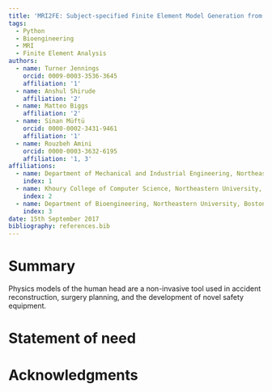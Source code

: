 ```yaml
---
title: 'MRI2FE: Subject-specified Finite Element Model Generation from Medical Imaging Data'
tags:
  - Python
  - Bioengineering
  - MRI
  - Finite Element Analysis
authors:
  - name: Turner Jennings
    orcid: 0009-0003-3536-3645
    affiliation: '1'
  - name: Anshul Shirude
    affiliation: '2'
  - name: Matteo Biggs
    affiliation: '2'
  - name: Sinan Müftü
    orcid: 0000-0002-3431-9461
    affiliation: '1'
  - name: Rouzbeh Amini
    orcid: 0000-0003-3632-6195
    affiliation: '1, 3'
affiliations:
  - name: Department of Mechanical and Industrial Engineering, Northeastern University, Boston, MA
    index: 1
  - name: Khoury College of Computer Science, Northeastern University, Boston, MA
    index: 2
  - name: Department of Bioengineering, Northeastern University, Boston, MA
    index: 3
date: 15th September 2017
bibliography: references.bib
---
```


# Summary

Physics models of the human head are a non-invasive tool used in accident reconstruction, surgery planning, and the development of novel safety equipment.  

# Statement of need

# Acknowledgments